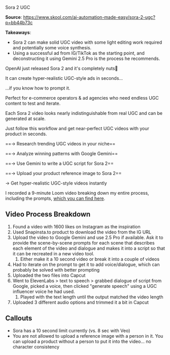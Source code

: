 Sora 2 UGC

**Source**: https://www.skool.com/ai-automation-made-easy/sora-2-ugc?p=bb44b73c

**Takeaways**: 
- Sora 2 can make solid UGC video with some light editing work required and potentially some voice synthesis.
- Using a successful ad from IG/TikTok as the starting point, and deconstructing it using Gemini 2.5 Pro is the process he recommends.

OpenAI just released Sora 2 and it's completely nuts🤯

It can create hyper-realistic UGC-style ads in seconds...

...if you know how to prompt it.

Perfect for e-commerce operators & ad agencies who need endless UGC content to test and iterate.

Each Sora 2 video looks nearly indistinguishable from real UGC and can be generated at scale.

Just follow this workflow and get near-perfect UGC videos with your product in seconds.

==→ Research trending UGC videos in your niche==

==→ Analyze winning patterns with Google Gemini==

==→ Use Gemini to write a UGC script for Sora 2==

==→ Upload your product reference image to Sora 2==

→ Get hyper-realistic UGC-style videos instantly

I recorded a 9-minute Loom video breaking down my entire process, including the prompts, [which you can find here](https://www.loom.com/share/d2d9a9b64594485ea41249563f165722?sid=e29e19b0-2d2f-4547-82cf-5974ddafeaae "https://www.loom.com/share/d2d9a9b64594485ea41249563f165722?sid=e29e19b0-2d2f-4547-82cf-5974ddafeaae").

## Video Process Breakdown

1. Found a video with 1600 likes on Instagram as the inspiration
2. Used Snapinsta.to product to download the video from the IG URL
3. Upload the video to Google Gemini and use 2.5 Pro if available. Ask it to provide the scene-by-scene prompts for each scene that describes each element of the video and dialogue and makes it into a script so that it can be recreated in a new video tool. 
	1. Either make it a 10 second video or break it into a couple of videos
4. Had to iterate on the prompt to get it to add voice/dialogue, which can probably be solved with better prompting
5. Uploaded the two files into Capcut
6. Went to ElevenLabs > text to speech > grabbed dialogue of script from Google, picked a voice, then clicked "generate speech" using a UGC influencer voice he had used.
	1. Played with the text length until the output matched the video length
7. Uploaded 3 different audio options and trimmed it a bit in Capcut

## Callouts

- Sora has a 10 second limit currently (vs. 8 sec with Veo)
- You are not allowed to upload a reference image with a person in it. You can upload a product without a person to put it into the video... no character consistency